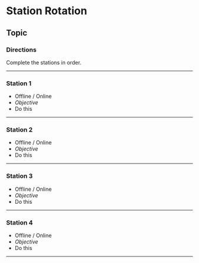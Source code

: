 # Station Rotation
## Topic

### Directions
Complete the stations in order.

---

### Station 1
- Offline / Online
- *Objective*
- Do this

---

### Station 2
- Offline / Online
- *Objective*
- Do this

---

### Station 3
- Offline / Online
- *Objective*
- Do this

---

### Station 4
- Offline / Online
- *Objective*
- Do this

---

